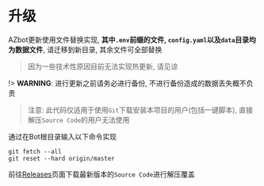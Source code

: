 # 升级
AZbot更新使用文件替换实现, **其中`.env`前缀的文件, `config.yaml`以及`data`目录均为数据文件**, 请迁移到新目录, 其余文件可全部替换
> 因为一些技术性原因目前无法实现热更新, 请见谅

!> **WARNING**: 进行更新之前请务必进行备份, 不进行备份造成的数据丢失概不负责

<!-- tabs:start -->

<!-- tab: Git -->
> 注意: 此代码仅适用于使用`Git`下载安装本项目的用户(包括一键脚本), 直接解压`Source Code`的用户无法使用

通过在Bot根目录输入以下命令实现
```shell
git fetch --all
git reset --hard origin/master
```

<!-- tab: 浏览器下载 -->
前往[Releases](https://github.com/ACGN-Alliance/Azurlane-helper-bot/releases/latest)页面下载最新版本的`Source Code`进行解压覆盖

<!-- tabs:end -->